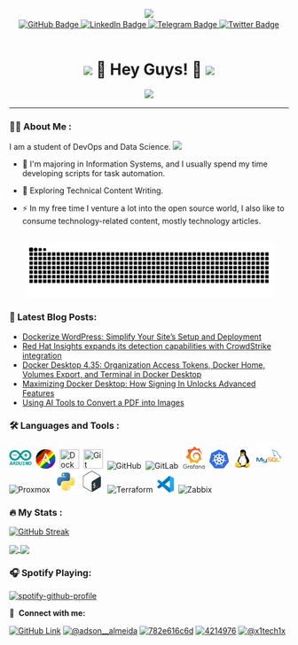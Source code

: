 <div id="header" align="center">
  <img src="https://media.giphy.com/media/M9gbBd9nbDrOTu1Mqx/giphy.gif" width="100"/>
</div>

<div id="badges" align="center">
<a href="https://github.com/782e616c6d">
    <img src="https://img.shields.io/badge/GitHub-100000?style=for-the-badge&logo=github&logoColor=white" alt="GitHub Badge" width="90px"/>
  </a>
   <a href="https://www.linkedin.com/in/010000010100000101000001">
    <img src="https://img.shields.io/badge/LinkedIn-0077B5?style=for-the-badge&logo=linkedin&logoColor=white" alt="LinkedIn Badge" width="90px"/>
  </a>
  <a href="https://t.me/x1tech1x">
    <img src="https://img.shields.io/badge/Telegram-2CA5E0?style=for-the-badge&logo=telegram&logoColor=white" alt="Telegram Badge" width="90px"/>
  </a>
 <a href="https://twitter.com/Adson_A1">
    <img src="https://img.shields.io/badge/Twitter-blue?style=for-the-badge&logo=twitter&logoColor=white" alt="Twitter Badge" width="90px"/>
  </a>
</div>

<div id="header" align="center">
  <img src="https://komarev.com/ghpvc/?username=782e616c6d&style=flat-square&color=blue" alt=""/>
  <h1>
    <img src="https://media4.giphy.com/media/Q8sozM0tPmwIPnPcj4/200w.webp?cid=ecf05e47vnzkua786gg148olyvc08pbdti52cpbpp88eic1v&rid=200w.webp&ct=s" width="30px"/>
  👋  Hey Guys! 👋
    <img src="https://media4.giphy.com/media/Q8sozM0tPmwIPnPcj4/200w.webp?cid=ecf05e47vnzkua786gg148olyvc08pbdti52cpbpp88eic1v&rid=200w.webp&ct=s" width="30px"/>
</h1>
</div>
  
<div align="center">
  <img src="https://wallpaperaccess.com/full/2641087.gif"/>
</div>



---

### :man_technologist: About Me :
I am a student of DevOps and Data Science. <img src="https://media.giphy.com/media/WUlplcMpOCEmTGBtBW/giphy.gif" width="30">

- :telescope: I'm majoring in Information Systems, and I usually spend my time developing scripts for task automation.

- :seedling: Exploring Technical Content Writing.

- :zap: In my free time I venture a lot into the open source world, I also like to consume technology-related content, mostly technology articles.

<div align="center">
  <picture>
    <source media="(prefers-color-scheme: dark)" srcset="https://github.com/782e616c6d/782e616c6d/blob/output/github-contribution-grid-snake-dark.svg">
    <source media="(prefers-color-scheme: light)" srcset="https://github.com/782e616c6d/782e616c6d/blob/output/github-contribution-grid-snake.svg">
    <br><img alt="github-snake" src="https://github.com/782e616c6d/782e616c6d/blob/output/github-contribution-grid-snake.svg" width="450px"/>
  </picture>
</div>

### 📕 Latest Blog Posts:
<!-- BLOG-POST-LIST:START -->
- [Dockerize WordPress: Simplify Your Site’s Setup and Deployment](https://www.docker.com/blog/how-to-dockerize-wordpress/)
- [Red Hat Insights expands its detection capabilities with CrowdStrike integration](https://www.redhat.com/en/blog/red-hat-insights-expands-its-detection-capabilities-crowdstrike-integration)
- [Docker Desktop 4.35: Organization Access Tokens, Docker Home, Volumes Export, and Terminal in Docker Desktop](https://www.docker.com/blog/docker-desktop-4-35/)
- [Maximizing Docker Desktop: How Signing In Unlocks Advanced Features](https://www.docker.com/blog/maximizing-docker-desktop/)
- [Using AI Tools to Convert a PDF into Images](https://www.docker.com/blog/using-ai-tools-to-convert-a-pdf-into-images/)
<!-- BLOG-POST-LIST:END -->

### :hammer_and_wrench: Languages and Tools :
<div>
   <img src="https://raw.githubusercontent.com/devicons/devicon/1119b9f84c0290e0f0b38982099a2bd027a48bf1/icons/arduino/arduino-original-wordmark.svg" title="Arduino"  alt="Arduino" width="40" height="40"/>&nbsp;
  <img src="https://github.com/ansible/logos/blob/main/ansible-logo-pride/ansible-logo-pride.png?raw=true" title="Ansible" **alt="Ansible" width="35" height="35"/>&nbsp;
  <img src="https://www.svgrepo.com/show/331370/docker.svg" title="Docker" **alt="Docker" width="35" height="35"/>&nbsp;
  <img src="https://www.svgrepo.com/show/373623/git.svg" title="Git" **alt="Git" width="35" height="35"/>&nbsp;
  <img src="https://visualpharm.com/assets/720/Github-595b40b65ba036ed117d442f.svg" title="GitHub"  alt="GitHub" width="40" height="40"/>&nbsp;
  <img src="https://www.svgrepo.com/show/349377/gitlab.svg" title="GitLab"  alt="GitLab" width="35" height="35"/>&nbsp;
  <img src="https://raw.githubusercontent.com/devicons/devicon/1119b9f84c0290e0f0b38982099a2bd027a48bf1/icons/grafana/grafana-original-wordmark.svg" title="Grafana"  alt="Grafana" width="40" height="40"/>&nbsp;
  <img src="https://raw.githubusercontent.com/devicons/devicon/1119b9f84c0290e0f0b38982099a2bd027a48bf1/icons/kubernetes/kubernetes-plain.svg" title="Kubernetes"  alt="Kubernetes" width="35" height="35"/>&nbsp;
  <img src="https://raw.githubusercontent.com/devicons/devicon/1119b9f84c0290e0f0b38982099a2bd027a48bf1/icons/linux/linux-original.svg" title="Linux"  alt="Linux" width="35" height="35"/>&nbsp;
  <img src="https://github.com/devicons/devicon/blob/master/icons/mysql/mysql-original-wordmark.svg" title="MySQL"  alt="MySQL" width="45" height="45"/>&nbsp;
  <img src="https://www.svgrepo.com/show/331552/proxmox.svg" title="Proxmox"  alt="Proxmox" width="35" height="35"/>&nbsp;
  <img src="https://raw.githubusercontent.com/devicons/devicon/1119b9f84c0290e0f0b38982099a2bd027a48bf1/icons/python/python-original.svg" title="Python"  alt="Python" width="40" height="40"/>&nbsp;
  <img src="https://raw.githubusercontent.com/devicons/devicon/1119b9f84c0290e0f0b38982099a2bd027a48bf1/icons/bash/bash-original.svg" title="Shell Script"  alt="Shell Script" width="40" height="40"/>&nbsp;
  <img src="https://www.vectorlogo.zone/logos/terraformio/terraformio-icon.svg" title="Terraform"  alt="Terraform" width="35" height="35"/>&nbsp;
  <img src="https://raw.githubusercontent.com/devicons/devicon/1119b9f84c0290e0f0b38982099a2bd027a48bf1/icons/vscode/vscode-original.svg" title="VS Code"  alt="VS Code" width="30" height="30"/>&nbsp;
  <img src="https://cdn.worldvectorlogo.com/logos/zabbix-1.svg" title="Zabbix"  alt="Zabbix" width="45" height="45"/>&nbsp;
</div>

### :fire: My Stats :

[![GitHub Streak](http://github-readme-streak-stats.herokuapp.com?user=782e616c6d&theme=tokyonight_duo&hide_border=true&date_format=M%20j%5B%2C%20Y%5D)](https://git.io/streak-stats)

<a href="https://github.com/anuraghazra/github-readme-stats">
  <img align="center" src="https://github-readme-stats.vercel.app/api/?username=782e616c6d&&count_private=true&show_icons=true&layout=compact&theme=github_dark&hide_border=true" />
</a>
<a href="https://github.com/anuraghazra/github-readme-stats">
  <img align="center" src="https://github-readme-stats.vercel.app/api/top-langs/?username=782e616c6d&layout=compact&theme=github_dark&hide_border=true" />
</a>

### 🎧 Spotify Playing:

[![spotify-github-profile](https://spotify-github-profile.vercel.app/api/view?uid=31c2cfh2hrecob45bxby7oe565hm&cover_image=true&theme=novatorem&bar_color=53b14f&bar_color_cover=true)](https://github.com/kittinan/spotify-github-profile)

🔗 &nbsp;**Connect with me:**
<p align="left">
<a href="https://github.com/782e616c6d" target="blank"><img align="center" src="https://visualpharm.com/assets/720/Github-595b40b65ba036ed117d442f.svg" alt="GitHub Link" height="35" width="35" /></a>
<a href="https://www.instagram.com/adson__almeida" target="blank"><img align="center" src="https://raw.githubusercontent.com/rahuldkjain/github-profile-readme-generator/master/src/images/icons/Social/instagram.svg" alt="@adson__almeida" height="26" width="26" /></a>
<a href="https://www.linkedin.com/in/010000010100000101000001/" target="blank"><img align="center" src="https://raw.githubusercontent.com/rahuldkjain/github-profile-readme-generator/master/src/images/icons/Social/linked-in-alt.svg" alt="782e616c6d" height="26" width="30" /></a>  
<a href="https://stackoverflow.com/users/19412614" target="blank"><img align="center" src="https://raw.githubusercontent.com/rahuldkjain/github-profile-readme-generator/master/src/images/icons/Social/stack-overflow.svg" alt="4214976" height="26" width="26" /></a>
<a href="https://t.me/x1tech1x" target="blank"><img align="center" src="https://upload.wikimedia.org/wikipedia/commons/thumb/8/82/Telegram_logo.svg/512px-Telegram_logo.svg.png?20220101141644" alt="@x1tech1x" height="26" width="26" /></a>  
